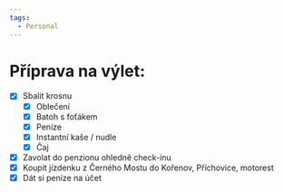 ```yaml
---
tags:
  - Personal
---
```

# Příprava na výlet:
- [x] Sbalit krosnu
	- [x] Oblečení
	- [x] Batoh s foťákem
	- [x] Peníze
	- [x] Instantní kaše / nudle
	- [x] Čaj
- [x] Zavolat do penzionu ohledně check-inu
- [x] Koupit jízdenku z Černého Mostu do Kořenov, Příchovice, motorest
- [x] Dát si peníze na účet